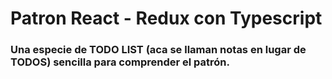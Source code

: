 # Patron React - Redux con Typescript

### Una especie de TODO LIST (aca se llaman notas en lugar de TODOS) sencilla para comprender el patrón.
